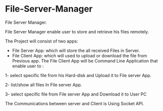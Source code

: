 # File-Server-Manager
File Server Manager.

File Server Manager enable user to store and retrieve his files remotely.

The Project will consist of two apps:
- File Server App: which will store the all received Files in Server.
- File Client App: which will used to upload or download the file from Previous app.
The File Client App will be Command Line Application that enable user to  :

1- select specific file from his Hard-disk and Upload it to File server App.

2- list/show all files In File server App.

3- select specific file from File server App and Download it to User PC

The Communications between server and Client is Using Socket API.
